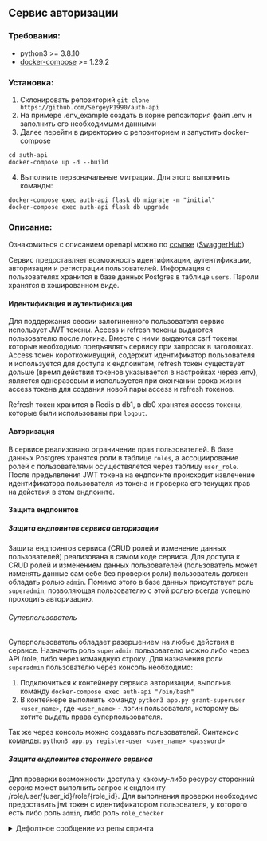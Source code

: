 ## Сервис авторизации


### Требования:
  - python3 >= 3.8.10
  - [docker-compose](https://docs.docker.com/compose/install/) >= 1.29.2

### Установка:
1) Склонировать репозиторий
`git clone https://github.com/SergeyP1990/auth-api`
2) На примере .env_example создать в корне репозитория файл .env и заполнить его необходимыми данными
3) Далее перейти в директорию с репозиторием и запустить docker-compose
  ```
  cd auth-api
  docker-compose up -d --build
  ```
 4) Выполнить первоначальные миграции. Для этого выполнить команды:
  ```
  docker-compose exec auth-api flask db migrate -m "initial"
  docker-compose exec auth-api flask db upgrade
  ```


### Описание:

Ознакомиться с описанием openapi можно по [ссылке](https://github.com/SergeyP1990/auth-api/blob/0450aaac4cc5b8c31cd706469ae70ca50311b67b/open_api_spec.yml) ([SwaggerHub](https://app.swaggerhub.com/apis/myteam8896/auth-api/1.0.0))

Сервис предоставляет возможность идентификации, аутентификации, авторизации и регистрации пользователей. Информация о пользователях хранится в базе данных Postgres в таблице `users`. Пароли хранятся в хэшированном виде.

#### Идентификация и аутентификация

Для поддержания сессии залогиненного пользователя сервис использует JWT токены. Access и refresh токены выдаются пользователю после логина. Вместе с ними выдаются csrf токены, которые необходимо предъявлять сервису при запросах в заголовках. Access токен короткоживущий, содержит идентификатор пользователя и используется для доступа к ендпоинтам, refresh токен существует дольше (время действия токенов указывается в настройках через .env), является одноразовым и используется при окончании срока жизни access токена для создания новой пары access и refresh токенов.

Refresh токен хранится в Redis в db1, в db0 хранятся access токены, которые были использованы при `logout`.

#### Авторизация

В сервисе реализовано ограничение прав пользователей. В базе данных Postgres хранятся роли в таблице `roles`, а ассоциирование ролей с пользователями осуществялется через таблицу `user_role`. После предъявления JWT токена на ендпоинте происходит извлечение идентификатора пользователя из токена и проверка его текущих прав на действия в этом ендпоинте. 

#### Защита ендпоинтов
##### Защита ендпоинтов сервиса авторизации

Защита ендпоинтов сервиса (CRUD ролей и изменение данных пользователей) реализована в самом коде сервиса. Для доступа к CRUD ролей и изменением данных пользователей (пользователь может изменять данные сам себе без проверки роли) пользователь должен обладать ролью `admin`. Помимо этого в базе данных присутствует роль `superadmin`, позволяющая пользователю с этой ролью всегда успешно проходить авторизацию.

###### Суперпользователь

Суперпользователь обладает разершением на любые действия в сервисе. Назначить роль `superadmin` пользователю можно либо через API /role, либо через командную строку. Для назначения роли `superadmin` пользователю через консоль необходимо:
1) Подключиться к контейнеру сервиса авторизации, выполнив команду `docker-compose exec auth-api "/bin/bash"`
2) В контейнере выполнить команду `python3 app.py grant-superuser <user_name>`, где `<user_name>` - логин пользователя, которому вы хотите выдать права суперпользователя.

Так же через консоль можно создавать пользователей. Синтаксис команды: `python3 app.py register-user <user_name> <password>`

##### Защита ендпоинтов стороннего сервиса

Для проверки возможности доступа у какому-либо ресурсу сторонний сервис может выполнить запрос к ендпоинту /role/user/{user_id}/role/{role_id}. Для выполнения проверки необходимо предоставить jwt токен с идентификатором пользователя, у которого есть либо роль `admin`, либо роль `role_checker`
<details>
  <summary>Дефолтное сообщение из репы спринта</summary>
# Проектная работа 6 спринта

С этого модуля вы больше не будете получать чётко расписанное ТЗ, а задания для каждого спринта вы найдёте внутри уроков. Перед тем как начать программировать, вам предстоит продумать архитектуру решения, декомпозировать задачи и распределить их между командой.

В первом спринте модуля вы напишете основу вашего сервиса и реализуете все базовые требования к нему. Старайтесь избегать ситуаций, в которых один из ваших коллег сидит без дела. Для этого вам придётся составлять задачи, которые можно выполнить параллельно и выбрать единый стиль написания кода.

К концу спринта у вас должен получиться сервис авторизации с системой ролей, написанный на Flask с использованием gevent. Первый шаг к этому — проработать и описать архитектуру вашего сервиса. Это значит, что перед тем, как приступить к разработке, нужно составить план действий: из чего будет состоять сервис, каким будет его API, какие хранилища он будет использовать и какой будет его схема данных. Описание нужно сдать на проверку. Вам предстоит выбрать, какой метод организации доступов использовать для онлайн-кинотеатра, и систему прав, которая позволит ограничить доступ к ресурсам. 

Для описания API рекомендуем использовать [OpenAPI](https://editor.swagger.io){target="_blank"}, если вы выберете путь REST. Или используйте текстовое описание, если вы планируете использовать gRPC. С этими инструментами вы познакомились в предыдущих модулях. Обязательно продумайте и опишите обработку ошибок. Например, как отреагирует ваш API, если обратиться к нему с истёкшим токеном? Будет ли отличаться ответ API, если передать ему токен с неверной подписью? А если имя пользователя уже занято? Документация вашего API должна включать не только ответы сервера при успешном завершении запроса, но и понятное описание возможных ответов с ошибкой.

После прохождения ревью вы можете приступать к программированию. 

Для успешного завершения первой части модуля в вашем сервисе должны быть реализованы API для аутентификации и система управления ролями. Роли понадобятся, чтобы ограничить доступ к некоторым категориям фильмов. Например, «Фильмы, выпущенные менее 3 лет назад» могут просматривать только пользователи из группы 'subscribers'.  

## API для сайта и личного кабинета

- регистрация пользователя;
- вход пользователя в аккаунт (обмен логина и пароля на пару токенов: JWT-access токен и refresh токен); 
- обновление access-токена;
- выход пользователя из аккаунта;
- изменение логина или пароля (с отправкой email вы познакомитесь в следующих модулях, поэтому пока ваш сервис должен позволять изменять личные данные без дополнительных подтверждений);
- получение пользователем своей истории входов в аккаунт;

## API для управления доступами

- CRUD для управления ролями:
  - создание роли,
  - удаление роли,
  - изменение роли,
  - просмотр всех ролей.
- назначить пользователю роль;
- отобрать у пользователя роль;
- метод для проверки наличия прав у пользователя. 

## Подсказки

1. Продумайте, что делать с анонимными пользователями, которым доступно всё, что не запрещено отдельными правами.
2. Метод проверки авторизации будет всегда нужен пользователям. Ходить каждый раз в БД — не очень хорошая идея. Подумайте, как улучшить производительность системы.
3. Добавьте консольную команду для создания суперпользователя, которому всегда разрешено делать все действия в системе.
4. Чтобы упростить себе жизнь с настройкой суперпользователя, продумайте, как сделать так, чтобы при авторизации ему всегда отдавался успех при всех запросах.
5. Для реализации ограничения по фильмам подумайте о присвоении им какой-либо метки. Это потребует небольшой доработки ETL-процесса.


## Дополнительное задание

Реализуйте кнопку «Выйти из остальных аккаунтов», не прибегая к хранению в БД активных access-токенов.

## Напоминаем о требованиях к качеству

Перед тем как сдать ваш код на проверку, убедитесь, что 

- Код написан по правилам pep8: при запуске [линтера](https://semakin.dev/2020/05/python_linters/){target="_blank"} в консоли не появляется предупреждений и возмущений;
- Все ключевые методы покрыты тестами: каждый ответ каждой ручки API и важная бизнес-логика тщательно проверены;
- У тестов есть понятное описание, что именно проверяется внутри. Используйте [pep257](https://www.python.org/dev/peps/pep-0257/){target="_blank"}; 
- Заполните README.md так, чтобы по нему можно было легко познакомиться с вашим проектом. Добавьте короткое, но ёмкое описание проекта. По пунктам опишите как запустить приложения с нуля, перечислив полезные команды. Упомяните людей, которые занимаются проектом и их роли. Ведите changelog: описывайте, что именно из задания модуля уже реализовано в вашем сервисе и пополняйте список по мере развития.
- Вы воспользовались лучшими практиками описания конфигурации приложений из урока. 
<details>
